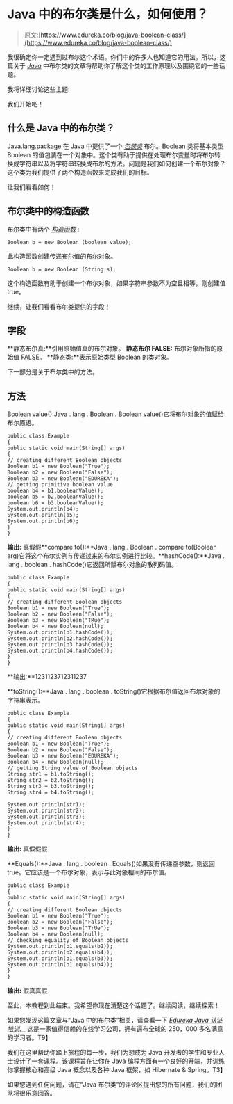 # Java 中的布尔类是什么，如何使用？

> 原文:[https://www.edureka.co/blog/java-boolean-class/](https://www.edureka.co/blog/java-boolean-class/)

我很确定你一定遇到过布尔这个术语。你们中的许多人也知道它的用法。所以，这篇关于 *[Java](https://www.edureka.co/blog/java-tutorial/)* 中布尔类的文章将帮助你了解这个类的工作原理以及围绕它的一些话题。

我将详细讨论这些主题:

我们开始吧！

## **什么是 Java 中的布尔类？**

Java.lang.package 在 Java 中提供了一个 *[包装类](https://www.edureka.co/blog/wrapper-class-in-java/)* 布尔。Boolean 类将基本类型 Boolean 的值包装在一个对象中。这个类有助于提供在处理布尔变量时将布尔转换成字符串以及将字符串转换成布尔的方法。问题是我们如何创建一个布尔对象？这个类为我们提供了两个构造函数来完成我们的目标。

让我们看看如何！

## **布尔类中的构造函数**

布尔类中有两个 *[构造函数](https://www.edureka.co/blog/constructor-in-java/)* :

```
Boolean b = new Boolean (boolean value);
```

此构造函数创建传递布尔值的布尔对象。

```
Boolean b = new Boolean (String s);
```

这个构造函数有助于创建一个布尔对象，如果字符串参数不为空且相等，则创建值 true。

继续，让我们看看布尔类提供的字段！

## **字段**

**静态布尔真:**引用原始值真的布尔对象。 **静态布尔 FALSE:** 布尔对象所指的原始值 FALSE。 **静态类:**表示原始类型 Boolean 的类对象。

下一部分是关于布尔类中的方法。

## **方法**

Boolean value():Java . lang . Boolean . Boolean value()它将布尔对象的值赋给布尔原语。

```
public class Example
{
public static void main(String[] args)
{
// creating different Boolean objects
Boolean b1 = new Boolean("True");
Boolean b2 = new Boolean("False");
Boolean b3 = new Boolean("EDUREKA");
// getting primitive boolean value
boolean b4 = b1.booleanValue();
boolean b5 = b2.booleanValue();
boolean b6 = b3.booleanValue();
System.out.println(b4);
System.out.println(b5);
System.out.println(b6);
}
}

```

**输出:** 真假假**compare to():**Java . lang . Boolean . compare to(Boolean arg)它将这个布尔实例与传递过来的布尔实例进行比较。**hashCode():**Java . lang . boolean . hashCode()它返回所赋布尔对象的散列码值。

```
public class Example
{
public static void main(String[] args)
{
// creating different Boolean objects
Boolean b1 = new Boolean("True");
Boolean b2 = new Boolean("False");
Boolean b3 = new Boolean("TRue");
Boolean b4 = new Boolean(null);
System.out.println(b1.hashCode());
System.out.println(b2.hashCode());
System.out.println(b3.hashCode());
System.out.println(b4.hashCode());
}
}
```

**输出:**1231123712311237

**toString():**Java . lang . boolean . toString()它根据布尔值返回布尔对象的字符串表示。

```
public class Example
{
public static void main(String[] args)
{
// creating different Boolean objects
Boolean b1 = new Boolean("True");
Boolean b2 = new Boolean("False");
Boolean b3 = new Boolean("EDUREKA");
Boolean b4 = new Boolean(null);
// getting String value of Boolean objects
String str1 = b1.toString();
String str2 = b2.toString();
String str3 = b3.toString();
String str4 = b4.toString();

System.out.println(str1);
System.out.println(str2);
System.out.println(str3);
System.out.println(str4);
}
}
```

**输出:** 真假假假

**Equals():**Java . lang . boolean . Equals()如果没有传递空参数，则返回 true。它应该是一个布尔对象，表示与此对象相同的布尔值。

```
public class Example
{
public static void main(String[] args)
{
// creating different Boolean objects
Boolean b1 = new Boolean("True");
Boolean b2 = new Boolean("False");
Boolean b3 = new Boolean("TrUe");
Boolean b4 = new Boolean(null);
// checking equality of Boolean objects
System.out.println(b1.equals(b2));
System.out.println(b2.equals(b4));
System.out.println(b1.equals(b3));
System.out.println(b1.equals(b4));
}
}
```

**输出:** 假真真假

至此，本教程到此结束。我希望你现在清楚这个话题了。继续阅读，继续探索！

如果您发现这篇文章与“Java 中的布尔类”相关，请查看一下  [*Edureka Java 认证培训*、](https://www.edureka.co/java-j2ee-soa-training) 这是一家值得信赖的在线学习公司，拥有遍布全球的 250，000 多名满意的学习者。T9】

我们在这里帮助你踏上旅程的每一步，我们为想成为 Java 开发者的学生和专业人士设计了一套课程。该课程旨在让你在 Java 编程方面有一个良好的开端，并训练你掌握核心和高级 Java 概念以及各种 Java 框架，如 Hibernate & Spring。T3】

如果您遇到任何问题，请在“Java 布尔类”的评论区提出您的所有问题，我们的团队将很乐意回答。